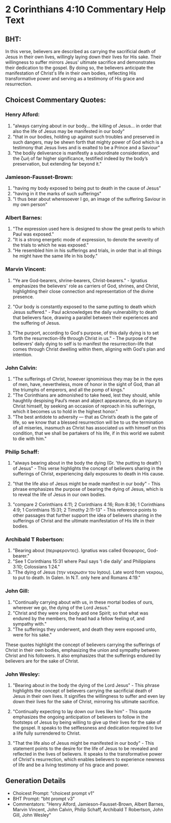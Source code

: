 # 2 Corinthians 4:10 Commentary Help Text

## BHT:
In this verse, believers are described as carrying the sacrificial death of Jesus in their own lives, willingly laying down their lives for His sake. Their willingness to suffer mirrors Jesus' ultimate sacrifice and demonstrates their dedication to the gospel. By doing so, the believers anticipate the manifestation of Christ's life in their own bodies, reflecting His transformative power and serving as a testimony of His grace and resurrection.

## Choicest Commentary Quotes:
### Henry Alford:
1. "always carrying about in our body... the killing of Jesus... in order that also the life of Jesus may be manifested in our body"
2. "that in our bodies, holding up against such troubles and preserved in such dangers, may be shewn forth that mighty power of God which is a testimony that Jesus lives and is exalted to be a Prince and a Saviour"
3. "the bodily deliverance is manifestly a subordinate consideration, and the ζωή of far higher significance, testified indeed by the body’s preservation, but extending far beyond it."

### Jamieson-Fausset-Brown:
1. "having my body exposed to being put to death in the cause of Jesus"
2. "having in it the marks of such sufferings"
3. "I thus bear about wheresoever I go, an image of the suffering Saviour in my own person"

### Albert Barnes:
1. "The expression used here is designed to show the great perils to which Paul was exposed."
2. "It is a strong energetic mode of expression, to denote the severity of the trials to which he was exposed."
3. "He resembled him in his sufferings and trials, in order that in all things he might have the same life in his body."

### Marvin Vincent:
1. "Ye are God-bearers, shrine-bearers, Christ-bearers." - Ignatius emphasizes the believers' role as carriers of God, shrines, and Christ, highlighting their close connection and representation of the divine presence.

2. "Our body is constantly exposed to the same putting to death which Jesus suffered." - Paul acknowledges the daily vulnerability to death that believers face, drawing a parallel between their experiences and the suffering of Jesus.

3. "The purport, according to God's purpose, of this daily dying is to set forth the resurrection-life through Christ in us." - The purpose of the believers' daily dying to self is to manifest the resurrection-life that comes through Christ dwelling within them, aligning with God's plan and intention.

### John Calvin:
1. "The sufferings of Christ, however ignominious they may be in the eyes of men, have, nevertheless, more of honor in the sight of God, than all the triumphs of emperors, and all the pomp of kings."
2. "The Corinthians are admonished to take heed, lest they should, while haughtily despising Paul’s mean and abject appearance, do an injury to Christ himself, by seeking an occasion of reproach in his sufferings, which it becomes us to hold in the highest honor."
3. "The best antidote to adversity — that as Christ’s death is the gate of life, so we know that a blessed resurrection will be to us the termination of all miseries, inasmuch as Christ has associated us with himself on this condition, that we shall be partakers of his life, if in this world we submit to die with him."

### Philip Schaff:
1. "always bearing about in the body the dying (Gr. 'the putting to death') of Jesus" - This verse highlights the concept of believers sharing in the sufferings of Christ, experiencing daily exposures to death in His cause. 

2. "that the life also of Jesus might be made manifest in our body" - This phrase emphasizes the purpose of bearing the dying of Jesus, which is to reveal the life of Jesus in our own bodies. 

3. "compare 2 Corinthians 4:11; 2 Corinthians 4:16; Rom 8:36; 1 Corinthians 4:9; 1 Corinthians 15:31; 2 Timothy 2:11-13" - This reference points to other passages that further support the idea of believers sharing in the sufferings of Christ and the ultimate manifestation of His life in their bodies.

### Archibald T Robertson:
1. "Bearing about (περιφεροντες). Ignatius was called Θεοφορος, God-bearer." 
2. "See 1 Corinthians 15:31 where Paul says 'I die daily' and Philippians 3:10; Colossians 1:24." 
3. "The dying of Jesus (την νεκρωσιν του Ιησου). Late word from νεκροω, to put to death. In Galen. In N.T. only here and Romans 4:19."

### John Gill:
1. "Continually carrying about with us, in these mortal bodies of ours, wherever we go, the dying of the Lord Jesus." 
2. "Christ and they were one body and one Spirit; so that what was endured by the members, the head had a fellow feeling of, and sympathy with."
3. "The sufferings they underwent, and death they were exposed unto, were for his sake."

These quotes highlight the concept of believers carrying the sufferings of Christ in their own bodies, emphasizing the union and sympathy between Christ and his followers. It also emphasizes that the sufferings endured by believers are for the sake of Christ.

### John Wesley:
1. "Bearing about in the body the dying of the Lord Jesus" - This phrase highlights the concept of believers carrying the sacrificial death of Jesus in their own lives. It signifies the willingness to suffer and even lay down their lives for the sake of Christ, mirroring his ultimate sacrifice.

2. "Continually expecting to lay down our lives like him" - This quote emphasizes the ongoing anticipation of believers to follow in the footsteps of Jesus by being willing to give up their lives for the sake of the gospel. It speaks to the selflessness and dedication required to live a life fully surrendered to Christ.

3. "That the life also of Jesus might be manifested in our body" - This statement points to the desire for the life of Jesus to be revealed and reflected in the lives of believers. It speaks to the transformative power of Christ's resurrection, which enables believers to experience newness of life and be a living testimony of his grace and power.


## Generation Details
- Choicest Prompt: "choicest prompt v1"
- BHT Prompt: "bht prompt v3"
- Commentators: "Henry Alford, Jamieson-Fausset-Brown, Albert Barnes, Marvin Vincent, John Calvin, Philip Schaff, Archibald T Robertson, John Gill, John Wesley"
